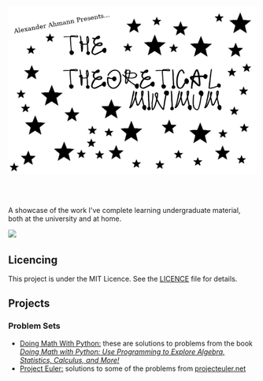 
<p style="text-align:center;"><img src="./tmlogo.png"></p>
<br/><br/>

A showcase of the work I've complete learning undergraduate material, both at the university and at home.

<a href="https://patreon.com/gaussian"><img src="https://c5.patreon.com/external/logo/become_a_patron_button.png" /></a>

## Licencing
This project is under the MIT Licence. See the [LICENCE](LICENCE) file for details.

## Projects 
### Problem Sets
* [Doing Math With Python:](./problems/Textbook%20-%20Doing%20Math%20With%20Python) these are solutions to problems from the book _[Doing Math with Python: Use Programming to Explore Algebra, Statistics, Calculus, and More!](https://www.nostarch.com/doingmathwithpython)_
* [Project Euler:](./problems/Project%20Euler) solutions to some of the problems from [projecteuler.net](https://projecteuler.net)
